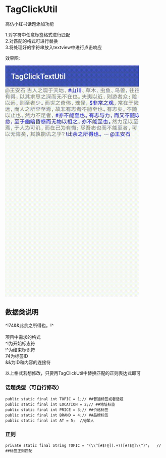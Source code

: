 # TagClickUtil

高仿小红书话题添加功能

1.对字符中任意标签格式进行匹配     
2.对匹配的格式可进行替换    
3.将处理好的字符串放入textview中进行点击响应


效果图:

![](result.gif)
<br>

## 数据类说明
^!74&&此余之所得也。!^  
<br>
项目中需求的格式
<br>
^!为开始标志符
<br>
!^为结束标识符
<br>
74为标签ID
<br>
&&为ID和内容的连接符

以上格式若想修改，只要再TagClickUtil中替换匹配的正则表达式即可

### 话题类型（可自行修改）
    public static final int TOPIC = 1;// ##普通标签或者话题
    public static final int LOCATION = 2;// ##地址标签
    public static final int PRICE = 3;// ##价格标签
    public static final int BRAND = 4;// ##品牌标签
    public static final int AT = 5;  //@某人

### 正则
    private static final String TOPIC = "(\\^[#$!@]).+?([#!$@]\\^)";   // ##标签正则匹配
